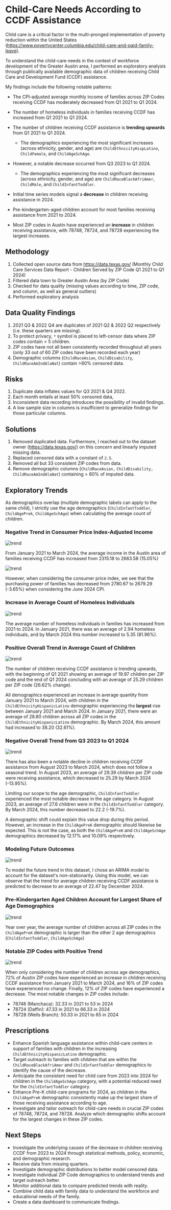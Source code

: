# Child-Care Needs According to CCDF Assistance

Child care is a critical factor in the multi-pronged implementation of poverty reduction within the United States (https://www.povertycenter.columbia.edu/child-care-and-paid-family-leave).

To understand the child-care needs in the context of workforce development of the Greater Austin area, I performed an exploratory analysis through publically available demographic data of children receiving Child Care and Development Fund (CCDF) assistance. 

My findings include the following notable patterns:

* The CPI-adjusted average monthly income of families across ZIP Codes receiving CCDF has moderately decreased from Q1 2021 to Q1 2024.

* The number of homeless individuals in families receiving CCDF has increased from Q1 2021 to Q1 2024. 

* The number of children receiving CCDF assistance is **trending upwards** from Q1 2021 to Q1 2024.  
  * The demographics experiencing the most significant increases (across ethnicity, gender, and age) are `ChildEthnicityHispLatino`, `ChildFemale`, and `ChildAgeSchAge`.

* However, a notable decrease occurred from Q3 2023 to Q1 2024.  
  * The demographics experiencing the most significant decreases (across ethnicity, gender, and age) are `ChildRaceBlackAfriAmer`, `ChildMale`, and `ChildInfantToddler`.

* Initial time series models signal a **decrease** in children receiving assistance in 2024.

* Pre-kindergarten-aged children account for most families receiving assistance from 2021 to 2024.

* Most ZIP codes in Austin have experienced an **increase** in children receiving assistance, with 78748, 78724, and 78728 experiencing the largest increases.

## Methodology

1. Collected open source data from https://data.texas.gov/ (Monthly Child Care Services Data Report - Children Served by ZIP Code Q1 2021 to Q1 2024)
2. Filtered data town to Greater Austin Area (by ZIP Code)
3. Checked for data quality (missing values according to time, ZIP code, and column, as well as general outliers)
4. Performed exploratory analysis 

## Data Quality Findings

1. 2021 Q3 & 2022 Q4 are duplicates of 2021 Q2 & 2022 Q2 respectively (i.e. these quarters are missing).
2. To protect privacy, `*` symbol is placed to left-censor data where ZIP codes contain < 5 children.
3. ZIP codes have not all been consistently recorded throughout all years (only 33 out of 60 ZIP codes have been recorded each year)
4. Demographic columns (`ChildRaceAsian`, `ChildDisability`, `ChildRaceAmIndAlaNat`) contain >80% censored data.

## Risks

1. Duplicate data inflates values for Q3 2021 & Q4 2022. 
2. Each month entails at least 50% censored data, 
3. Inconsistent data recording introduces the possibility of invalid findings.
4. A low sample size in columns is insufficient to generalize findings for those particular columns.

## Solutions

1. Removed duplicated data. Furthermore, I reached out to the dataset owner (https://data.texas.gov/) on this concern and linearly imputed missing data.
2. Replaced censored data with a constant of `2.5`. 
3. Removed all but 33 consistent ZIP codes from data.
4. Remove demographic columns (`ChildRaceAsian,` `ChildDisability,` `ChildRaceAmIndAlaNat`) containing > 80% of imputed data.

## Exploratory Trends

As demographics overlap (multiple demographic labels can apply to the same child), I strictly use the age demographics (`ChildInfantToddler`, `ChildAgePrek`, `ChildAgeSchAge`) when calculating the average count of children.

### Negative Trend in Consumer Price Index-Adjusted Income

![trend](images/avgincome.png)  

From January 2021 to March 2024, the average income in the Austin area of families receiving CCDF has increased from 2315.18 to 2663.58 (15.05%)

![trend](images/avgcpi.png) 

However, when considering the consumer price index, we see that the purchasing power of families has decreased from 2780.67 to 2679.29 (-3.65%) when considering the June 2024 CPI. 

### Increase in Average Count of Homeless Individuals 

![trend](images/avghomeless.png)

The average number of homeless individuals in families has increased from 2021 to 2024. In January 2021, there was an average of 2.94 homeless individuals, and by March 2024 this number increased to 5.35 (81.96%).

### Positive Overall Trend in Average Count of Children

![trend](images/trend.png)  

The number of children receiving CCDF assistance is trending upwards, with the beginning of Q1 2021 showing an average of 19.97 children per ZIP code and the end of Q1 2024 concluding with an average of 25.29 children per ZIP code (26.62% change).

All demographics experienced an increase in average quantity from January 2021 to March 2024, with children in the `ChildEthnicityHispanicLatino` demographic experiencing the **largest** rise between January 2021 and March 2024. In January 2021, there were an average of 28.80 children across all ZIP codes in the `ChildEthnicityHispanicLatino` demographic. By March 2024, this amount had increased to 38.20 (32.61%). 

### Negative Overall Trend from Q3 2023 to Q1 2024

![trend](images/childtrend.png)  

There has also been a notable decline in children receiving CCDF assistance from August 2023 to March 2024, which does not follow a seasonal trend. In August 2023, an average of 29.39 children per ZIP code were receiving assistance, which decreased to 25.29 by March 2024 (-13.95%).

Limiting our scope to the age demographic, `ChildInfantToddler` experienced the most notable decrease in the age category. In August 2023, an average of 27.6 children were in the `ChildInfantToddler` category. By March 2024, this number decreased to 22.2 (-19.7%). 

A demographic shift could explain this value drop during this period. However, an increase in the `ChildAgePreK` demographic should likewise be expected. This is not the case, as both the `ChildAgePreK` and `ChildAgeSchAge` demographics decreased by 12.17% and 10.09% respectively. 

### Modeling Future Outcomes

![trend](images/predicted.png)  

To model the future trend in this dataset, I chose an ARIMA model to account for the dataset's non-stationarity. Using this model, we can observe that the trend for average children receiving CCDF assistance is predicted to decrease to an average of 22.47 by December 2024. 

### Pre-Kindergarten Aged Children Account for Largest Share of Age Demographics

![trend](images/child.png)  

Year over year, the average number of children across all ZIP codes in the `ChildAgePreK` demographic is larger than the other 2 age demographics (`ChildInfantToddler`, `ChildAgeSchAge`)

### Notable ZIP Codes with Positive Trend

![trend](images/zips.png)  

When only considering the number of children across age demographics, 72% of Austin ZIP codes have experienced an increase in children receiving CCDF assistance from January 2021 to March 2024, and 16% of ZIP codes have experienced no change. Finally, 12% of ZIP codes have experienced a decrease. The most notable changes in ZIP codes include:

* 78748 (Manchaca): 32.33 in 2021 to 53 in 2024  
* 78724 (Daffin): 47.33 in 2021 to 66.33 in 2024  
* 78728 (Wells Branch): 50.33 in 2021 to 65 in 2024  

## Prescriptions 

* Enhance Spanish language assistance within child-care centers in support of families with children in the increasing `ChildEthnicityHispanicLatino` demographic.
* Target outreach to families with children that are within the `ChildRaceBlackAfriAmer` and `ChildInfantToddler` demographics to identify the cause of the decrease.
* Anticipate the consistent need for child care from 2023 into 2024 for children in the `ChildAgeSchAge` category, with a potential reduced need for the `ChildInfantToddler` category.
* Enhance Pre-K child-care programs for 2024, as children in the `ChildAgePreK` demographic consistently make up the largest share of those receiving assistance according to age. 
* Investigate and tailor outreach for child-care needs in crucial ZIP codes of 78748, 78724, and 78728. Analyze which demographic shifts account for the largest changes in these ZIP codes.

## Next Steps

* Investigate the underlying causes of the decrease in children receiving CCDF from 2023 to 2024 through statistical methods, policy, economic, and demographic research.
* Receive data from missing quarters.
* Investigate demographic distributions to better model censored data.
* Investigate individual ZIP Code demographics to understand trends and target outreach better.
* Monitor additional data to compare predicted trends with reality.
* Combine child data with family data to understand the workforce and educational needs of the family.
* Create a data dashboard to communicate findings.